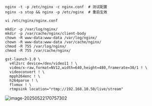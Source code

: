 ```
nginx -t -p /etc/nginx -c nginx.conf  # 测试配置
nginx -s stop && nginx -p /etc/nginx  # 重启生效
```

```
vi /etc/nginx/nginx.conf
```

```
mkdir -p /var/log/nginx/         
mkdir -p /var/cache/nginx/client-body  
chown -R www-data:www-data /var/log/nginx/ 
chown -R www-data:www-data /var/cache/nginx/  
chmod -R 755 /var/log/nginx/
chmod -R 755 /var/cache/nginx/
```

```
gst-launch-1.0 \
  v4l2src device=/dev/video11 ! \
  video/x-raw,format=NV12,width=640,height=480,framerate=30/1 ! \
  videoconvert ! \
  mpph264enc ! \
  h264parse ! \
  flvmux ! \
  rtmpsink location="rtmp://192.168.10.50/live/stream"
```

![image-20250522170757302](C:\Users\13227\Documents\GitHub\Style_Change_embeded_linux\image-20250522170757302.png)